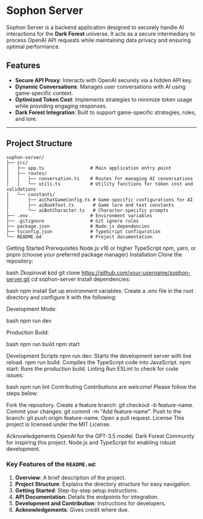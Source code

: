 # Sophon Server

Sophon Server is a backend application designed to securely handle AI interactions for the **Dark Forest** universe. It acts as a secure intermediary to process OpenAI API requests while maintaining data privacy and ensuring optimal performance.

## Features

- **Secure API Proxy**: Interacts with OpenAI securely via a hidden API key.
- **Dynamic Conversations**: Manages user conversations with AI using game-specific context.
- **Optimized Token Cost**: Implements strategies to minimize token usage while providing engaging responses.
- **Dark Forest Integration**: Built to support game-specific strategies, rules, and lore.

---

## Project Structure

```plaintext
sophon-server/
├── src/
│   ├── app.ts                 # Main application entry point
│   ├── routes/
│   │   ├── conversation.ts    # Routes for managing AI conversations
│   │   └── utils.ts           # Utility functions for token cost and validations
│   └── constants/
│       ├── aiChatGameConfig.ts # Game-specific configurations for AI
│       ├── aiBookText.ts       # Game lore and text constants
│       └── aiBotCharacter.ts   # Character-specific prompts
├── .env                       # Environment variables
├── .gitignore                 # Git ignore rules
├── package.json               # Node.js dependencies
├── tsconfig.json              # TypeScript configuration
└── README.md                  # Project documentation
```

Getting Started
Prerequisites
Node.js v16 or higher
TypeScript
npm, yarn, or pnpm (choose your preferred package manager)
Installation
Clone the repository:

bash
Zkopírovat kód
git clone https://github.com/your-username/sophon-server.git
cd sophon-server
Install dependencies:

bash
npm install
Set up environment variables: Create a .env file in the root directory and configure it with the following:

Development Mode:

bash
npm run dev

Production Build:

bash
npm run build
npm start

Development
Scripts
npm run dev: Starts the development server with live reload.
npm run build: Compiles the TypeScript code into JavaScript.
npm start: Runs the production build.
Linting
Run ESLint to check for code issues:

bash
npm run lint
Contributing
Contributions are welcome! Please follow the steps below:

Fork the repository.
Create a feature branch: git checkout -b feature-name.
Commit your changes: git commit -m "Add feature-name".
Push to the branch: git push origin feature-name.
Open a pull request.
License
This project is licensed under the MIT License.

Acknowledgements
OpenAI for the GPT-3.5 model.
Dark Forest Community for inspiring this project.
Node.js and TypeScript for enabling robust development.

### Key Features of the `README.md`:

1. **Overview**: A brief description of the project.
2. **Project Structure**: Explains the directory structure for easy navigation.
3. **Getting Started**: Step-by-step setup instructions.
4. **API Documentation**: Details the endpoints for integration.
5. **Development and Contribution**: Instructions for developers.
6. **Acknowledgements**: Gives credit where due.
